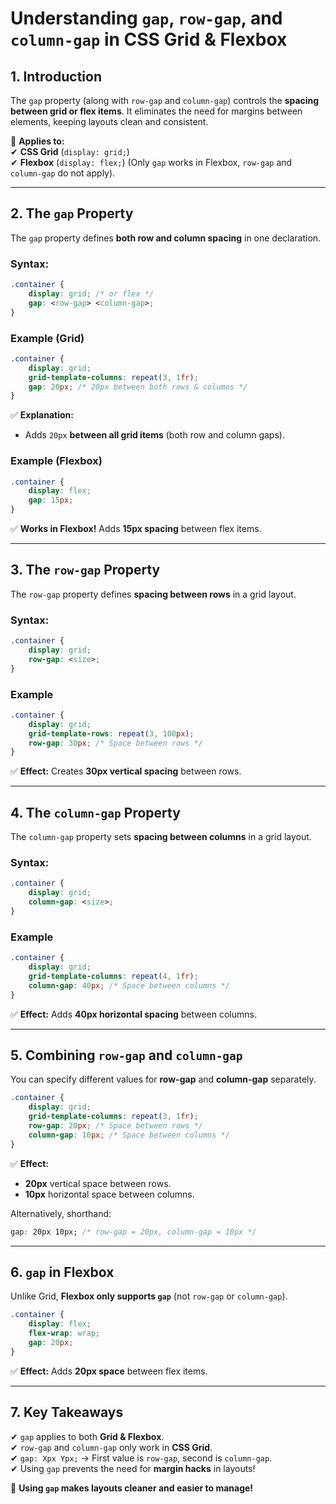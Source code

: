 # **Understanding `gap`, `row-gap`, and `column-gap` in CSS Grid & Flexbox**  

## **1. Introduction**  
The `gap` property (along with `row-gap` and `column-gap`) controls the **spacing between grid or flex items**. It eliminates the need for margins between elements, keeping layouts clean and consistent.  

📌 **Applies to:**  
✔ **CSS Grid** (`display: grid;`)  
✔ **Flexbox** (`display: flex;`) (Only `gap` works in Flexbox, `row-gap` and `column-gap` do not apply).  

---

## **2. The `gap` Property**  
The `gap` property defines **both row and column spacing** in one declaration.  

### **Syntax:**  
```css
.container {
    display: grid; /* or flex */
    gap: <row-gap> <column-gap>;
}
```

### **Example (Grid)**
```css
.container {
    display: grid;
    grid-template-columns: repeat(3, 1fr);
    gap: 20px; /* 20px between both rows & columns */
}
```
✅ **Explanation:**  
- Adds `20px` **between all grid items** (both row and column gaps).  

### **Example (Flexbox)**
```css
.container {
    display: flex;
    gap: 15px;
}
```
✅ **Works in Flexbox!** Adds **15px spacing** between flex items.  

---

## **3. The `row-gap` Property**  
The `row-gap` property defines **spacing between rows** in a grid layout.  

### **Syntax:**  
```css
.container {
    display: grid;
    row-gap: <size>;
}
```

### **Example**
```css
.container {
    display: grid;
    grid-template-rows: repeat(3, 100px);
    row-gap: 30px; /* Space between rows */
}
```
✅ **Effect:** Creates **30px vertical spacing** between rows.  

---

## **4. The `column-gap` Property**  
The `column-gap` property sets **spacing between columns** in a grid layout.  

### **Syntax:**  
```css
.container {
    display: grid;
    column-gap: <size>;
}
```

### **Example**
```css
.container {
    display: grid;
    grid-template-columns: repeat(4, 1fr);
    column-gap: 40px; /* Space between columns */
}
```
✅ **Effect:** Adds **40px horizontal spacing** between columns.  

---

## **5. Combining `row-gap` and `column-gap`**  
You can specify different values for **row-gap** and **column-gap** separately.  

```css
.container {
    display: grid;
    grid-template-columns: repeat(3, 1fr);
    row-gap: 20px; /* Space between rows */
    column-gap: 10px; /* Space between columns */
}
```
✅ **Effect:**  
- **20px** vertical space between rows.  
- **10px** horizontal space between columns.  

Alternatively, shorthand:  
```css
gap: 20px 10px; /* row-gap = 20px, column-gap = 10px */
```

---

## **6. `gap` in Flexbox**  
Unlike Grid, **Flexbox only supports `gap`** (not `row-gap` or `column-gap`).  

```css
.container {
    display: flex;
    flex-wrap: wrap;
    gap: 20px;
}
```
✅ **Effect:** Adds **20px space** between flex items.  

---

## **7. Key Takeaways**
✔ `gap` applies to both **Grid & Flexbox**.  
✔ `row-gap` and `column-gap` only work in **CSS Grid**.  
✔ `gap: Xpx Ypx;` → First value is `row-gap`, second is `column-gap`.  
✔ Using `gap` prevents the need for **margin hacks** in layouts!  

🚀 **Using `gap` makes layouts cleaner and easier to manage!**
